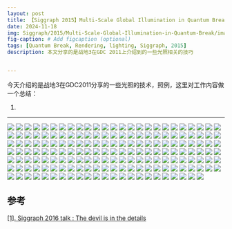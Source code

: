 ```yaml
---
layout: post
title: 【Siggraph 2015】Multi-Scale Global Illumination in Quantum Break
date: 2024-11-18
img: Siggraph/2015/Multi-Scale-Global-Illumination-in-Quantum-Break/image_页面001.png # Add image post (optional)
fig-caption: # Add figcaption (optional)
tags: [Quantum Break, Rendering, lighting, Siggraph, 2015]
description: 本文分享的是战地3在GDC 2011上介绍到的一些光照相关的技巧


---
```


今天介绍的是战地3在GDC2011分享的一些光照的技术，照例，这里对工作内容做一个总结：

1. 

---

![](https://gerigory.github.io/assets/img/Siggraph/2015/Multi-Scale-Global-Illumination-in-Quantum-Break/image_页面02.png)
![](https://gerigory.github.io/assets/img/Siggraph/2015/Multi-Scale-Global-Illumination-in-Quantum-Break/image_页面03.png)
![](https://gerigory.github.io/assets/img/Siggraph/2015/Multi-Scale-Global-Illumination-in-Quantum-Break/image_页面04.png)
![](https://gerigory.github.io/assets/img/Siggraph/2015/Multi-Scale-Global-Illumination-in-Quantum-Break/image_页面05.png)
![](https://gerigory.github.io/assets/img/Siggraph/2015/Multi-Scale-Global-Illumination-in-Quantum-Break/image_页面06.png)
![](https://gerigory.github.io/assets/img/Siggraph/2015/Multi-Scale-Global-Illumination-in-Quantum-Break/image_页面07.png)
![](https://gerigory.github.io/assets/img/Siggraph/2015/Multi-Scale-Global-Illumination-in-Quantum-Break/image_页面08.png)
![](https://gerigory.github.io/assets/img/Siggraph/2015/Multi-Scale-Global-Illumination-in-Quantum-Break/image_页面09.png)
![](https://gerigory.github.io/assets/img/Siggraph/2015/Multi-Scale-Global-Illumination-in-Quantum-Break/image_页面010.png)
![](https://gerigory.github.io/assets/img/Siggraph/2015/Multi-Scale-Global-Illumination-in-Quantum-Break/image_页面011.png)
![](https://gerigory.github.io/assets/img/Siggraph/2015/Multi-Scale-Global-Illumination-in-Quantum-Break/image_页面012.png)
![](https://gerigory.github.io/assets/img/Siggraph/2015/Multi-Scale-Global-Illumination-in-Quantum-Break/image_页面013.png)
![](https://gerigory.github.io/assets/img/Siggraph/2015/Multi-Scale-Global-Illumination-in-Quantum-Break/image_页面014.png)
![](https://gerigory.github.io/assets/img/Siggraph/2015/Multi-Scale-Global-Illumination-in-Quantum-Break/image_页面015.png)
![](https://gerigory.github.io/assets/img/Siggraph/2015/Multi-Scale-Global-Illumination-in-Quantum-Break/image_页面016.png)
![](https://gerigory.github.io/assets/img/Siggraph/2015/Multi-Scale-Global-Illumination-in-Quantum-Break/image_页面017.png)
![](https://gerigory.github.io/assets/img/Siggraph/2015/Multi-Scale-Global-Illumination-in-Quantum-Break/image_页面018.png)
![](https://gerigory.github.io/assets/img/Siggraph/2015/Multi-Scale-Global-Illumination-in-Quantum-Break/image_页面019.png)
![](https://gerigory.github.io/assets/img/Siggraph/2015/Multi-Scale-Global-Illumination-in-Quantum-Break/image_页面020.png)
![](https://gerigory.github.io/assets/img/Siggraph/2015/Multi-Scale-Global-Illumination-in-Quantum-Break/image_页面021.png)
![](https://gerigory.github.io/assets/img/Siggraph/2015/Multi-Scale-Global-Illumination-in-Quantum-Break/image_页面022.png)
![](https://gerigory.github.io/assets/img/Siggraph/2015/Multi-Scale-Global-Illumination-in-Quantum-Break/image_页面023.png)
![](https://gerigory.github.io/assets/img/Siggraph/2015/Multi-Scale-Global-Illumination-in-Quantum-Break/image_页面024.png)
![](https://gerigory.github.io/assets/img/Siggraph/2015/Multi-Scale-Global-Illumination-in-Quantum-Break/image_页面025.png)
![](https://gerigory.github.io/assets/img/Siggraph/2015/Multi-Scale-Global-Illumination-in-Quantum-Break/image_页面026.png)
![](https://gerigory.github.io/assets/img/Siggraph/2015/Multi-Scale-Global-Illumination-in-Quantum-Break/image_页面027.png)
![](https://gerigory.github.io/assets/img/Siggraph/2015/Multi-Scale-Global-Illumination-in-Quantum-Break/image_页面028.png)
![](https://gerigory.github.io/assets/img/Siggraph/2015/Multi-Scale-Global-Illumination-in-Quantum-Break/image_页面029.png)
![](https://gerigory.github.io/assets/img/Siggraph/2015/Multi-Scale-Global-Illumination-in-Quantum-Break/image_页面030.png)
![](https://gerigory.github.io/assets/img/Siggraph/2015/Multi-Scale-Global-Illumination-in-Quantum-Break/image_页面031.png)
![](https://gerigory.github.io/assets/img/Siggraph/2015/Multi-Scale-Global-Illumination-in-Quantum-Break/image_页面032.png)
![](https://gerigory.github.io/assets/img/Siggraph/2015/Multi-Scale-Global-Illumination-in-Quantum-Break/image_页面033.png)
![](https://gerigory.github.io/assets/img/Siggraph/2015/Multi-Scale-Global-Illumination-in-Quantum-Break/image_页面034.png)
![](https://gerigory.github.io/assets/img/Siggraph/2015/Multi-Scale-Global-Illumination-in-Quantum-Break/image_页面035.png)
![](https://gerigory.github.io/assets/img/Siggraph/2015/Multi-Scale-Global-Illumination-in-Quantum-Break/image_页面036.png)
![](https://gerigory.github.io/assets/img/Siggraph/2015/Multi-Scale-Global-Illumination-in-Quantum-Break/image_页面037.png)
![](https://gerigory.github.io/assets/img/Siggraph/2015/Multi-Scale-Global-Illumination-in-Quantum-Break/image_页面038.png)
![](https://gerigory.github.io/assets/img/Siggraph/2015/Multi-Scale-Global-Illumination-in-Quantum-Break/image_页面039.png)
![](https://gerigory.github.io/assets/img/Siggraph/2015/Multi-Scale-Global-Illumination-in-Quantum-Break/image_页面040.png)
![](https://gerigory.github.io/assets/img/Siggraph/2015/Multi-Scale-Global-Illumination-in-Quantum-Break/image_页面041.png)
![](https://gerigory.github.io/assets/img/Siggraph/2015/Multi-Scale-Global-Illumination-in-Quantum-Break/image_页面042.png)
![](https://gerigory.github.io/assets/img/Siggraph/2015/Multi-Scale-Global-Illumination-in-Quantum-Break/image_页面043.png)
![](https://gerigory.github.io/assets/img/Siggraph/2015/Multi-Scale-Global-Illumination-in-Quantum-Break/image_页面044.png)
![](https://gerigory.github.io/assets/img/Siggraph/2015/Multi-Scale-Global-Illumination-in-Quantum-Break/image_页面045.png)
![](https://gerigory.github.io/assets/img/Siggraph/2015/Multi-Scale-Global-Illumination-in-Quantum-Break/image_页面046.png)
![](https://gerigory.github.io/assets/img/Siggraph/2015/Multi-Scale-Global-Illumination-in-Quantum-Break/image_页面047.png)
![](https://gerigory.github.io/assets/img/Siggraph/2015/Multi-Scale-Global-Illumination-in-Quantum-Break/image_页面048.png)
![](https://gerigory.github.io/assets/img/Siggraph/2015/Multi-Scale-Global-Illumination-in-Quantum-Break/image_页面049.png)
![](https://gerigory.github.io/assets/img/Siggraph/2015/Multi-Scale-Global-Illumination-in-Quantum-Break/image_页面050.png)
![](https://gerigory.github.io/assets/img/Siggraph/2015/Multi-Scale-Global-Illumination-in-Quantum-Break/image_页面051.png)
![](https://gerigory.github.io/assets/img/Siggraph/2015/Multi-Scale-Global-Illumination-in-Quantum-Break/image_页面052.png)
![](https://gerigory.github.io/assets/img/Siggraph/2015/Multi-Scale-Global-Illumination-in-Quantum-Break/image_页面053.png)
![](https://gerigory.github.io/assets/img/Siggraph/2015/Multi-Scale-Global-Illumination-in-Quantum-Break/image_页面054.png)
![](https://gerigory.github.io/assets/img/Siggraph/2015/Multi-Scale-Global-Illumination-in-Quantum-Break/image_页面055.png)
![](https://gerigory.github.io/assets/img/Siggraph/2015/Multi-Scale-Global-Illumination-in-Quantum-Break/image_页面056.png)
![](https://gerigory.github.io/assets/img/Siggraph/2015/Multi-Scale-Global-Illumination-in-Quantum-Break/image_页面057.png)
![](https://gerigory.github.io/assets/img/Siggraph/2015/Multi-Scale-Global-Illumination-in-Quantum-Break/image_页面058.png)
![](https://gerigory.github.io/assets/img/Siggraph/2015/Multi-Scale-Global-Illumination-in-Quantum-Break/image_页面059.png)
![](https://gerigory.github.io/assets/img/Siggraph/2015/Multi-Scale-Global-Illumination-in-Quantum-Break/image_页面060.png)
![](https://gerigory.github.io/assets/img/Siggraph/2015/Multi-Scale-Global-Illumination-in-Quantum-Break/image_页面061.png)
![](https://gerigory.github.io/assets/img/Siggraph/2015/Multi-Scale-Global-Illumination-in-Quantum-Break/image_页面062.png)
![](https://gerigory.github.io/assets/img/Siggraph/2015/Multi-Scale-Global-Illumination-in-Quantum-Break/image_页面063.png)
![](https://gerigory.github.io/assets/img/Siggraph/2015/Multi-Scale-Global-Illumination-in-Quantum-Break/image_页面064.png)
![](https://gerigory.github.io/assets/img/Siggraph/2015/Multi-Scale-Global-Illumination-in-Quantum-Break/image_页面065.png)
![](https://gerigory.github.io/assets/img/Siggraph/2015/Multi-Scale-Global-Illumination-in-Quantum-Break/image_页面066.png)
![](https://gerigory.github.io/assets/img/Siggraph/2015/Multi-Scale-Global-Illumination-in-Quantum-Break/image_页面067.png)
![](https://gerigory.github.io/assets/img/Siggraph/2015/Multi-Scale-Global-Illumination-in-Quantum-Break/image_页面068.png)
![](https://gerigory.github.io/assets/img/Siggraph/2015/Multi-Scale-Global-Illumination-in-Quantum-Break/image_页面069.png)
![](https://gerigory.github.io/assets/img/Siggraph/2015/Multi-Scale-Global-Illumination-in-Quantum-Break/image_页面070.png)
![](https://gerigory.github.io/assets/img/Siggraph/2015/Multi-Scale-Global-Illumination-in-Quantum-Break/image_页面071.png)
![](https://gerigory.github.io/assets/img/Siggraph/2015/Multi-Scale-Global-Illumination-in-Quantum-Break/image_页面072.png)
![](https://gerigory.github.io/assets/img/Siggraph/2015/Multi-Scale-Global-Illumination-in-Quantum-Break/image_页面073.png)
![](https://gerigory.github.io/assets/img/Siggraph/2015/Multi-Scale-Global-Illumination-in-Quantum-Break/image_页面074.png)
![](https://gerigory.github.io/assets/img/Siggraph/2015/Multi-Scale-Global-Illumination-in-Quantum-Break/image_页面075.png)
![](https://gerigory.github.io/assets/img/Siggraph/2015/Multi-Scale-Global-Illumination-in-Quantum-Break/image_页面076.png)
![](https://gerigory.github.io/assets/img/Siggraph/2015/Multi-Scale-Global-Illumination-in-Quantum-Break/image_页面077.png)
![](https://gerigory.github.io/assets/img/Siggraph/2015/Multi-Scale-Global-Illumination-in-Quantum-Break/image_页面078.png)
![](https://gerigory.github.io/assets/img/Siggraph/2015/Multi-Scale-Global-Illumination-in-Quantum-Break/image_页面079.png)
![](https://gerigory.github.io/assets/img/Siggraph/2015/Multi-Scale-Global-Illumination-in-Quantum-Break/image_页面070.png)
![](https://gerigory.github.io/assets/img/Siggraph/2015/Multi-Scale-Global-Illumination-in-Quantum-Break/image_页面071.png)
![](https://gerigory.github.io/assets/img/Siggraph/2015/Multi-Scale-Global-Illumination-in-Quantum-Break/image_页面072.png)
![](https://gerigory.github.io/assets/img/Siggraph/2015/Multi-Scale-Global-Illumination-in-Quantum-Break/image_页面073.png)
![](https://gerigory.github.io/assets/img/Siggraph/2015/Multi-Scale-Global-Illumination-in-Quantum-Break/image_页面074.png)
![](https://gerigory.github.io/assets/img/Siggraph/2015/Multi-Scale-Global-Illumination-in-Quantum-Break/image_页面075.png)
![](https://gerigory.github.io/assets/img/Siggraph/2015/Multi-Scale-Global-Illumination-in-Quantum-Break/image_页面076.png)
![](https://gerigory.github.io/assets/img/Siggraph/2015/Multi-Scale-Global-Illumination-in-Quantum-Break/image_页面077.png)
![](https://gerigory.github.io/assets/img/Siggraph/2015/Multi-Scale-Global-Illumination-in-Quantum-Break/image_页面078.png)
![](https://gerigory.github.io/assets/img/Siggraph/2015/Multi-Scale-Global-Illumination-in-Quantum-Break/image_页面079.png)
![](https://gerigory.github.io/assets/img/Siggraph/2015/Multi-Scale-Global-Illumination-in-Quantum-Break/image_页面080.png)
![](https://gerigory.github.io/assets/img/Siggraph/2015/Multi-Scale-Global-Illumination-in-Quantum-Break/image_页面081.png)
![](https://gerigory.github.io/assets/img/Siggraph/2015/Multi-Scale-Global-Illumination-in-Quantum-Break/image_页面082.png)
![](https://gerigory.github.io/assets/img/Siggraph/2015/Multi-Scale-Global-Illumination-in-Quantum-Break/image_页面083.png)
![](https://gerigory.github.io/assets/img/Siggraph/2015/Multi-Scale-Global-Illumination-in-Quantum-Break/image_页面084.png)
![](https://gerigory.github.io/assets/img/Siggraph/2015/Multi-Scale-Global-Illumination-in-Quantum-Break/image_页面085.png)
![](https://gerigory.github.io/assets/img/Siggraph/2015/Multi-Scale-Global-Illumination-in-Quantum-Break/image_页面086.png)
![](https://gerigory.github.io/assets/img/Siggraph/2015/Multi-Scale-Global-Illumination-in-Quantum-Break/image_页面087.png)
![](https://gerigory.github.io/assets/img/Siggraph/2015/Multi-Scale-Global-Illumination-in-Quantum-Break/image_页面088.png)
![](https://gerigory.github.io/assets/img/Siggraph/2015/Multi-Scale-Global-Illumination-in-Quantum-Break/image_页面089.png)
![](https://gerigory.github.io/assets/img/Siggraph/2015/Multi-Scale-Global-Illumination-in-Quantum-Break/image_页面090.png)
![](https://gerigory.github.io/assets/img/Siggraph/2015/Multi-Scale-Global-Illumination-in-Quantum-Break/image_页面091.png)
![](https://gerigory.github.io/assets/img/Siggraph/2015/Multi-Scale-Global-Illumination-in-Quantum-Break/image_页面092.png)
![](https://gerigory.github.io/assets/img/Siggraph/2015/Multi-Scale-Global-Illumination-in-Quantum-Break/image_页面093.png)
![](https://gerigory.github.io/assets/img/Siggraph/2015/Multi-Scale-Global-Illumination-in-Quantum-Break/image_页面094.png)
![](https://gerigory.github.io/assets/img/Siggraph/2015/Multi-Scale-Global-Illumination-in-Quantum-Break/image_页面095.png)
![](https://gerigory.github.io/assets/img/Siggraph/2015/Multi-Scale-Global-Illumination-in-Quantum-Break/image_页面096.png)
![](https://gerigory.github.io/assets/img/Siggraph/2015/Multi-Scale-Global-Illumination-in-Quantum-Break/image_页面097.png)
![](https://gerigory.github.io/assets/img/Siggraph/2015/Multi-Scale-Global-Illumination-in-Quantum-Break/image_页面098.png)
![](https://gerigory.github.io/assets/img/Siggraph/2015/Multi-Scale-Global-Illumination-in-Quantum-Break/image_页面099.png)
![](https://gerigory.github.io/assets/img/Siggraph/2015/Multi-Scale-Global-Illumination-in-Quantum-Break/image_页面100.png)
![](https://gerigory.github.io/assets/img/Siggraph/2015/Multi-Scale-Global-Illumination-in-Quantum-Break/image_页面101.png)
![](https://gerigory.github.io/assets/img/Siggraph/2015/Multi-Scale-Global-Illumination-in-Quantum-Break/image_页面102.png)
![](https://gerigory.github.io/assets/img/Siggraph/2015/Multi-Scale-Global-Illumination-in-Quantum-Break/image_页面103.png)
![](https://gerigory.github.io/assets/img/Siggraph/2015/Multi-Scale-Global-Illumination-in-Quantum-Break/image_页面104.png)
![](https://gerigory.github.io/assets/img/Siggraph/2015/Multi-Scale-Global-Illumination-in-Quantum-Break/image_页面105.png)
![](https://gerigory.github.io/assets/img/Siggraph/2015/Multi-Scale-Global-Illumination-in-Quantum-Break/image_页面106.png)
![](https://gerigory.github.io/assets/img/Siggraph/2015/Multi-Scale-Global-Illumination-in-Quantum-Break/image_页面107.png)
![](https://gerigory.github.io/assets/img/Siggraph/2015/Multi-Scale-Global-Illumination-in-Quantum-Break/image_页面108.png)
![](https://gerigory.github.io/assets/img/Siggraph/2015/Multi-Scale-Global-Illumination-in-Quantum-Break/image_页面109.png)
![](https://gerigory.github.io/assets/img/Siggraph/2015/Multi-Scale-Global-Illumination-in-Quantum-Break/image_页面110.png)
![](https://gerigory.github.io/assets/img/Siggraph/2015/Multi-Scale-Global-Illumination-in-Quantum-Break/image_页面111.png)
![](https://gerigory.github.io/assets/img/Siggraph/2015/Multi-Scale-Global-Illumination-in-Quantum-Break/image_页面112.png)
![](https://gerigory.github.io/assets/img/Siggraph/2015/Multi-Scale-Global-Illumination-in-Quantum-Break/image_页面113.png)
![](https://gerigory.github.io/assets/img/Siggraph/2015/Multi-Scale-Global-Illumination-in-Quantum-Break/image_页面114.png)
![](https://gerigory.github.io/assets/img/Siggraph/2015/Multi-Scale-Global-Illumination-in-Quantum-Break/image_页面115.png)
![](https://gerigory.github.io/assets/img/Siggraph/2015/Multi-Scale-Global-Illumination-in-Quantum-Break/image_页面116.png)
![](https://gerigory.github.io/assets/img/Siggraph/2015/Multi-Scale-Global-Illumination-in-Quantum-Break/image_页面117.png)
![](https://gerigory.github.io/assets/img/Siggraph/2015/Multi-Scale-Global-Illumination-in-Quantum-Break/image_页面118.png)
![](https://gerigory.github.io/assets/img/Siggraph/2015/Multi-Scale-Global-Illumination-in-Quantum-Break/image_页面119.png)
![](https://gerigory.github.io/assets/img/Siggraph/2015/Multi-Scale-Global-Illumination-in-Quantum-Break/image_页面120.png)
![](https://gerigory.github.io/assets/img/Siggraph/2015/Multi-Scale-Global-Illumination-in-Quantum-Break/image_页面121.png)
![](https://gerigory.github.io/assets/img/Siggraph/2015/Multi-Scale-Global-Illumination-in-Quantum-Break/image_页面122.png)
![](https://gerigory.github.io/assets/img/Siggraph/2015/Multi-Scale-Global-Illumination-in-Quantum-Break/image_页面123.png)
![](https://gerigory.github.io/assets/img/Siggraph/2015/Multi-Scale-Global-Illumination-in-Quantum-Break/image_页面124.png)
![](https://gerigory.github.io/assets/img/Siggraph/2015/Multi-Scale-Global-Illumination-in-Quantum-Break/image_页面125.png)
![](https://gerigory.github.io/assets/img/Siggraph/2015/Multi-Scale-Global-Illumination-in-Quantum-Break/image_页面126.png)
![](https://gerigory.github.io/assets/img/Siggraph/2015/Multi-Scale-Global-Illumination-in-Quantum-Break/image_页面127.png)
![](https://gerigory.github.io/assets/img/Siggraph/2015/Multi-Scale-Global-Illumination-in-Quantum-Break/image_页面128.png)
![](https://gerigory.github.io/assets/img/Siggraph/2015/Multi-Scale-Global-Illumination-in-Quantum-Break/image_页面129.png)
![](https://gerigory.github.io/assets/img/Siggraph/2015/Multi-Scale-Global-Illumination-in-Quantum-Break/image_页面130.png)
![](https://gerigory.github.io/assets/img/Siggraph/2015/Multi-Scale-Global-Illumination-in-Quantum-Break/image_页面131.png)
![](https://gerigory.github.io/assets/img/Siggraph/2015/Multi-Scale-Global-Illumination-in-Quantum-Break/image_页面132.png)
![](https://gerigory.github.io/assets/img/Siggraph/2015/Multi-Scale-Global-Illumination-in-Quantum-Break/image_页面133.png)
![](https://gerigory.github.io/assets/img/Siggraph/2015/Multi-Scale-Global-Illumination-in-Quantum-Break/image_页面134.png)
![](https://gerigory.github.io/assets/img/Siggraph/2015/Multi-Scale-Global-Illumination-in-Quantum-Break/image_页面135.png)
![](https://gerigory.github.io/assets/img/Siggraph/2015/Multi-Scale-Global-Illumination-in-Quantum-Break/image_页面136.png)
![](https://gerigory.github.io/assets/img/Siggraph/2015/Multi-Scale-Global-Illumination-in-Quantum-Break/image_页面137.png)
![](https://gerigory.github.io/assets/img/Siggraph/2015/Multi-Scale-Global-Illumination-in-Quantum-Break/image_页面138.png)
![](https://gerigory.github.io/assets/img/Siggraph/2015/Multi-Scale-Global-Illumination-in-Quantum-Break/image_页面139.png)
![](https://gerigory.github.io/assets/img/Siggraph/2015/Multi-Scale-Global-Illumination-in-Quantum-Break/image_页面140.png)
![](https://gerigory.github.io/assets/img/Siggraph/2015/Multi-Scale-Global-Illumination-in-Quantum-Break/image_页面141.png)
![](https://gerigory.github.io/assets/img/Siggraph/2015/Multi-Scale-Global-Illumination-in-Quantum-Break/image_页面142.png)
![](https://gerigory.github.io/assets/img/Siggraph/2015/Multi-Scale-Global-Illumination-in-Quantum-Break/image_页面143.png)
![](https://gerigory.github.io/assets/img/Siggraph/2015/Multi-Scale-Global-Illumination-in-Quantum-Break/image_页面144.png)
![](https://gerigory.github.io/assets/img/Siggraph/2015/Multi-Scale-Global-Illumination-in-Quantum-Break/image_页面145.png)
![](https://gerigory.github.io/assets/img/Siggraph/2015/Multi-Scale-Global-Illumination-in-Quantum-Break/image_页面146.png)
![](https://gerigory.github.io/assets/img/Siggraph/2015/Multi-Scale-Global-Illumination-in-Quantum-Break/image_页面147.png)
![](https://gerigory.github.io/assets/img/Siggraph/2015/Multi-Scale-Global-Illumination-in-Quantum-Break/image_页面148.png)
![](https://gerigory.github.io/assets/img/Siggraph/2015/Multi-Scale-Global-Illumination-in-Quantum-Break/image_页面149.png)
![](https://gerigory.github.io/assets/img/Siggraph/2015/Multi-Scale-Global-Illumination-in-Quantum-Break/image_页面150.png)
![](https://gerigory.github.io/assets/img/Siggraph/2015/Multi-Scale-Global-Illumination-in-Quantum-Break/image_页面151.png)
![](https://gerigory.github.io/assets/img/Siggraph/2015/Multi-Scale-Global-Illumination-in-Quantum-Break/image_页面152.png)
![](https://gerigory.github.io/assets/img/Siggraph/2015/Multi-Scale-Global-Illumination-in-Quantum-Break/image_页面153.png)
![](https://gerigory.github.io/assets/img/Siggraph/2015/Multi-Scale-Global-Illumination-in-Quantum-Break/image_页面154.png)
![](https://gerigory.github.io/assets/img/Siggraph/2015/Multi-Scale-Global-Illumination-in-Quantum-Break/image_页面155.png)
![](https://gerigory.github.io/assets/img/Siggraph/2015/Multi-Scale-Global-Illumination-in-Quantum-Break/image_页面156.png)
![](https://gerigory.github.io/assets/img/Siggraph/2015/Multi-Scale-Global-Illumination-in-Quantum-Break/image_页面157.png)
![](https://gerigory.github.io/assets/img/Siggraph/2015/Multi-Scale-Global-Illumination-in-Quantum-Break/image_页面158.png)
![](https://gerigory.github.io/assets/img/Siggraph/2015/Multi-Scale-Global-Illumination-in-Quantum-Break/image_页面159.png)
![](https://gerigory.github.io/assets/img/Siggraph/2015/Multi-Scale-Global-Illumination-in-Quantum-Break/image_页面160.png)
![](https://gerigory.github.io/assets/img/Siggraph/2015/Multi-Scale-Global-Illumination-in-Quantum-Break/image_页面161.png)
![](https://gerigory.github.io/assets/img/Siggraph/2015/Multi-Scale-Global-Illumination-in-Quantum-Break/image_页面162.png)
![](https://gerigory.github.io/assets/img/Siggraph/2015/Multi-Scale-Global-Illumination-in-Quantum-Break/image_页面163.png)
![](https://gerigory.github.io/assets/img/Siggraph/2015/Multi-Scale-Global-Illumination-in-Quantum-Break/image_页面164.png)


## 参考

[[1]. Siggraph 2016 talk : The devil is in the details](https://advances.realtimerendering.com/s2016/Siggraph2016_idTech6.pdf)
